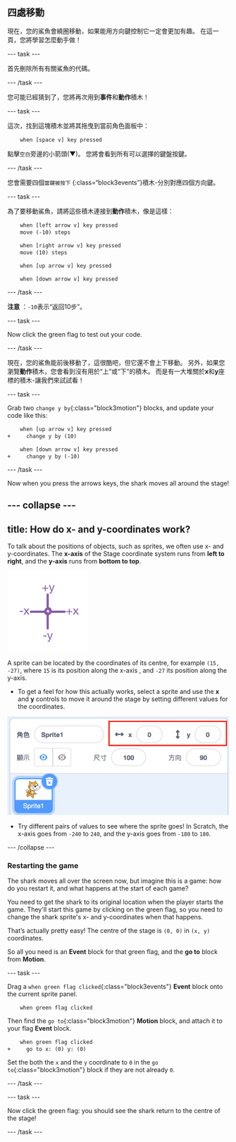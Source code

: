 ## 四處移動

現在，您的鯊魚會繞圈移動，如果能用方向鍵控制它一定會更加有趣。 在這一頁，您將學習怎麼動手做！

\--- task \---

首先刪除所有有關鯊魚的代碼。

\--- /task \---

您可能已經猜到了，您將再次用到**事件**和**動作**積木！

\--- task \---

這次，找到這塊積木並將其拖曳到當前角色面板中：

```blocks3
    when [space v] key pressed
```

點擊`空白`旁邊的小箭頭(▼)。 您將會看到所有可以選擇的鍵盤按鍵。

\--- /task \---

您會需要四個`當鍵被按下` {:class=“block3events”}積木-分別對應四個方向鍵。

\--- task \---

為了要移動鯊魚，請將這些積木連接到**動作**積木，像是這樣：

```blocks3
    when [left arrow v] key pressed
    move (-10) steps
```

```blocks3
    when [right arrow v] key pressed
    move (10) steps
```

```blocks3
    when [up arrow v] key pressed
```

```blocks3
    when [down arrow v] key pressed
```

\--- /task \---

**注意** ：`-10`表示“返回10步”。

\--- task \---

Now click the green flag to test out your code.

\--- /task \---

現在，您的鯊魚能前後移動了，這很酷吧，但它還不會上下移動。 另外，如果您瀏覽**動作**積木，您會看到沒有用於“上”或“下”的積木。 而是有一大堆關於**x**和**y**座標的積木-讓我們來試試看！

\--- task \---

Grab two `change y by`{:class="block3motion"} blocks, and update your code like this:

```blocks3
    when [up arrow v] key pressed
+     change y by (10)
```

```blocks3
    when [down arrow v] key pressed
+     change y by (-10)
```

\--- /task \---

Now when you press the arrows keys, the shark moves all around the stage!

## \--- collapse \---

## title: How do x- and y-coordinates work?

To talk about the positions of objects, such as sprites, we often use x- and y-coordinates. The **x-axis** of the Stage coordinate system runs from **left to right**, and the **y-axis** runs from **bottom to top**.

![](images/moving3.png)

A sprite can be located by the coordinates of its centre, for example `(15, -27)`, where `15` is its position along the x-axis , and `-27` its position along the y-axis.

+ To get a feel for how this actually works, select a sprite and use the **x** and **y** controls to move it around the stage by setting different values for the coordinates.

![](images/xycoords.png)

+ Try different pairs of values to see where the sprite goes! In Scratch, the x-axis goes from `-240` to `240`, and the y-axis goes from `-180` to `180`.

\--- /collapse \---

### Restarting the game

The shark moves all over the screen now, but imagine this is a game: how do you restart it, and what happens at the start of each game?

You need to get the shark to its original location when the player starts the game. They'll start this game by clicking on the green flag, so you need to change the shark sprite's x- and y-coordinates when that happens.

That’s actually pretty easy! The centre of the stage is `(0, 0)` in `(x, y)` coordinates.

So all you need is an **Event** block for that green flag, and the **go to** block from **Motion**.

\--- task \---

Drag a `when green flag clicked`{:class="block3events"} **Event** block onto the current sprite panel.

```blocks3
    when green flag clicked
```

Then find the `go to`{:class="block3motion"} **Motion** block, and attach it to your flag **Event** block.

```blocks3
    when green flag clicked
+     go to x: (0) y: (0)
```

Set the both the `x` and the `y` coordinate to `0` in the `go to`{:class="block3motion"} block if they are not already `0`.

\--- /task \---

\--- task \---

Now click the green flag: you should see the shark return to the centre of the stage!

\--- /task \---